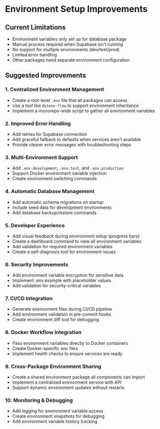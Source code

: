 # Environment Setup Improvements

## Current Limitations
- Environment variables only set up for database package
- Manual process required when Supabase isn't running
- No support for multiple environments (dev/test/prod)
- Limited error handling
- Other packages need separate environment configuration

## Suggested Improvements

### 1. Centralized Environment Management
- Create a root-level `.env` file that all packages can access
- Use a tool like `dotenv-flow` to support environment inheritance
- Implement a monorepo-wide script to gather all environment variables

### 2. Improved Error Handling
- Add retries for Supabase connection
- Add graceful fallback to defaults when services aren't available
- Provide clearer error messages with troubleshooting steps

### 3. Multi-Environment Support
- Add `.env.development`, `.env.test`, and `.env.production`
- Support Docker environment variable injection
- Create environment switching commands

### 4. Automatic Database Management
- Add automatic schema migrations on startup
- Include seed data for development environments
- Add database backup/restore commands

### 5. Developer Experience
- Add visual feedback during environment setup (progress bars)
- Create a dashboard command to view all environment variables
- Add validation for required environment variables
- Create a self-diagnosis tool for environment issues

### 6. Security Improvements
- Add environment variable encryption for sensitive data
- Implement .env.example with placeholder values
- Add validation for security-critical variables

### 7. CI/CD Integration
- Generate environment files during CI/CD pipeline
- Add environment validation in pre-commit hooks
- Create environment diff tool for debugging

### 8. Docker Workflow Integration
- Pass environment variables directly to Docker containers
- Create Docker-specific env files
- Implement health checks to ensure services are ready

### 9. Cross-Package Environment Sharing
- Create a shared environment package all components can import
- Implement a centralized environment service with API
- Support dynamic environment updates without restarts

### 10. Monitoring & Debugging
- Add logging for environment variable access
- Create environment snapshots for debugging
- Add environment variable history tracking 